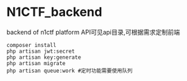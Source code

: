 # N1CTF_backend
backend of n1ctf platform
API可见api目录,可根据需求定制前端
```
composer install
php artisan jwt:secret
php artisan key:generate
php artisan migrate
php artisan queue:work #定时功能需要使用队列
```

